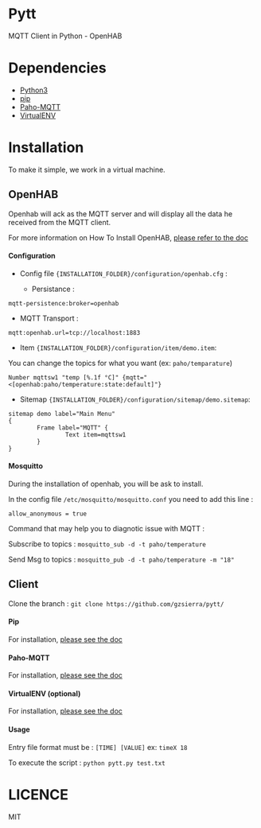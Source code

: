 # Pytt
MQTT Client in Python - OpenHAB

# Dependencies
* [Python3](https://www.python.org/)
* [pip](https://pip.pypa.io/en/stable/)
* [Paho-MQTT](https://eclipse.org/paho/clients/python/)
* [VirtualENV](https://virtualenv.pypa.io/en/stable/)

# Installation
To make it simple, we work in a virtual machine.

## OpenHAB
Openhab will ack as the MQTT server and will display all the data he received from the MQTT client.

For more  information on How To Install OpenHAB, [please refer to the doc](https://github.com/openhab/openhab/wiki/Ubuntu-on-x64)
#### Configuration
* Config file `{INSTALLATION_FOLDER}/configuration/openhab.cfg` :

  * Persistance :
```
mqtt-persistence:broker=openhab
```
  * MQTT Transport :
```
mqtt:openhab.url=tcp://localhost:1883
```
* Item `{INSTALLATION_FOLDER}/configuration/item/demo.item`:

You can change the topics for what you want (ex: `paho/temparature`)
```
Number mqttsw1 "temp [%.1f °C]" {mqtt="<[openhab:paho/temperature:state:default]"}
```
* Sitemap `{INSTALLATION_FOLDER}/configuration/sitemap/demo.sitemap`:
```
sitemap demo label="Main Menu"
{
        Frame label="MQTT" {
                Text item=mqttsw1
        }
}
```
#### Mosquitto
During the installation of openhab, you will be ask to install.

In the config file `/etc/mosquitto/mosquitto.conf` you need to add this line :

`allow_anonymous = true`

Command that may help you to diagnotic issue with MQTT :

Subscribe to topics : `mosquitto_sub -d -t paho/temperature`

Send Msg to topics : `mosquitto_pub -d -t paho/temperature -m "18"`
## Client
Clone the branch :
`git clone https://github.com/gzsierra/pytt/`

#### Pip
For installation, [please see the doc](https://pip.pypa.io/en/stable/)
#### Paho-MQTT
For installation, [please see the doc](https://eclipse.org/paho/clients/python/)
#### VirtualENV (optional)
For installation, [please see the doc](https://virtualenv.pypa.io/en/stable/)

#### Usage
Entry file format must be : `[TIME] [VALUE]`
ex: `timeX 18`

To execute the script : `python pytt.py test.txt`

# LICENCE
MIT
